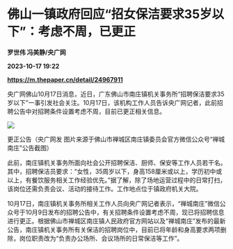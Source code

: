 # 佛山一镇政府回应“招女保洁要求35岁以下”：考虑不周，已更正
**罗世伟 冯美静/央广网**

**2023-10-17 19:22**

**https://m.thepaper.cn/detail/24967911**

央广网佛山10月17日消息，近日，广东佛山市南庄镇机关事务所“招聘保洁要求35岁以下”一事引发社会关注。10月17日，该机构工作人员告诉央广网记者，此前招聘公告中对招聘条件设置考虑不周，目前已更正相关信息。

![](https://imagecloud.thepaper.cn/thepaper/image/274/535/330.jpg)

更正公告（央广网发 图片来源于佛山市禅城区南庄镇委员会官方微信公众号“禅城南庄”公告截图）

此前，南庄镇机关事务所面向社会公开招聘保洁、厨师、保安等工作人员若干名。其中，招聘保洁员要求：“女性，35周岁以下，身高158厘米或以上，学历初中或以上，有餐饮服务相关工作经验优先。”据了解，除了场地运营过程中的日常打扫，该岗位还需负责会议、活动的接待工作。工作地点位于镇政府机关大院。

10月17日，南庄镇机关事务所相关工作人员向央广网记者表示，“禅城南庄”微信公众号于10月9日发布的招聘公告中，有关招聘条件设置考虑不周，现已将招聘信息进行更正。根据佛山市禅城区南庄镇人民政府官方网站以及“禅城南庄”发布的最新公告，南庄镇机关事务所有关保洁的招聘岗位中，目前已将年龄和身高要求两项删除，岗位职责改为“负责办公场所、会议场所的日常保洁等工作”。